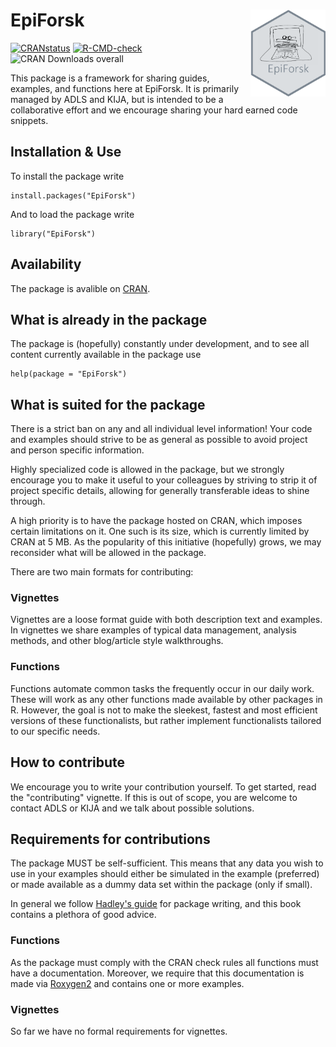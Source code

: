 # EpiForsk <img src="man/figures/logo.png" align="right" height="139" />


<!-- badges: start -->
[![CRANstatus](https://www.r-pkg.org/badges/version/EpiForsk)](https://cran.r-project.org/package=EpiForsk)
[![R-CMD-check](https://github.com/Laksafoss/EpiForsk/actions/workflows/R-CMD-check.yaml/badge.svg)](https://github.com/Laksafoss/EpiForsk/actions/workflows/R-CMD-check.yaml)
![CRAN Downloads overall](https://cranlogs.r-pkg.org/badges/grand-total/EpiForsk)
<!-- badges: end -->



This package is a framework for sharing guides, examples, and functions here at 
EpiForsk. It is primarily managed by ADLS and KIJA, but is intended to be a 
collaborative effort and we encourage sharing your hard earned code snippets.  

## Installation & Use
To install the package write
```{r}
install.packages("EpiForsk")
```
And to load the package write
```{r}
library("EpiForsk")
```

## Availability
The package is avalible on [CRAN](https://CRAN.R-project.org/package=EpiForsk).

## What is already in the package
The package is (hopefully) constantly under development, and to see all content
currently available in the package use 

```{r}
help(package = "EpiForsk")
```

## What is suited for the package
There is a strict ban on any and all individual level information! Your code and
examples should strive to be as general as possible to avoid project and person 
specific information. 

Highly specialized code is allowed in the package, but we strongly encourage
you to make it useful to your colleagues by striving to strip it of project
specific details, allowing for generally transferable ideas to shine through.

A high priority is to have the package hosted on CRAN, which imposes certain
limitations on it. One such is its size, which is currently limited by CRAN at
5 MB. As the popularity of this initiative (hopefully) grows, we may 
reconsider what will be allowed in the package. 

There are two main formats for contributing: 

### Vignettes
Vignettes are a loose format guide with both description text and examples. 
In vignettes we share examples of typical data management, analysis methods,
and other blog/article style walkthroughs.  

### Functions
Functions automate common tasks the frequently occur in our daily work. These 
will work as any other functions made available by other packages in R. However,
the goal is not to make the sleekest, fastest and most efficient versions of
these functionalists, but rather implement functionalists tailored to our 
specific needs. 

## How to contribute
We encourage you to write your contribution yourself. To get started, read the
"contributing" vignette. If this is out of scope, you are welcome to contact 
ADLS or KIJA and we talk about possible solutions.

## Requirements for contributions
The package MUST be self-sufficient. This means that any data you wish to use 
in your examples should either be simulated in the example (preferred) or made 
available as a dummy data set within the package (only if small).

In general we follow [Hadley's guide](https://r-pkgs.org/) for package writing,
and this book contains a plethora of good advice. 

### Functions
As the package must comply with the CRAN check rules all functions must have a 
documentation. Moreover, we require that this documentation is made via 
[Roxygen2](https://roxygen2.r-lib.org/index.html) and contains one or more 
examples. 

### Vignettes
So far we have no formal requirements for vignettes. 
